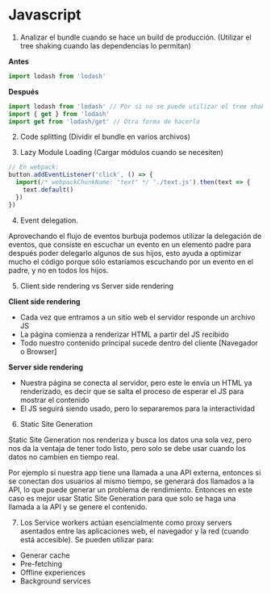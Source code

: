 # Javascript

1. Analizar el bundle cuando se hace un build de producción. (Utilizar el tree shaking cuando las dependencias lo permitan)

**Antes**
```js	
import lodash from 'lodash'
```

**Después**
```js
import lodash from 'lodash' // Por si no se puede utilizar el tree shaking
import { get } from 'lodash'
import get from 'lodash/get' // Otra forma de hacerlo
```

2. Code splitting (Dividir el bundle en varios archivos)

3. Lazy Module Loading (Cargar módulos cuando se necesiten)

```js	
// En webpack:
button.addEventListener('click', () => {
  import(/* webpackChunkName: "text" */ './text.js').then(text => {
    text.default()
  })
})
```

4. Event delegation.

Aprovechando el flujo de eventos burbuja podemos utilizar la delegación de eventos, que consiste en escuchar un evento en un elemento padre para después poder delegarlo algunos de sus hijos, esto ayuda a optimizar mucho el código porque sólo estaríamos escuchando por un evento en el padre, y no en todos los hijos.

5. Client side rendering vs Server side rendering

**Client side rendering**

* Cada vez que entramos a un sitio web el servidor responde un archivo JS
* La página comienza a renderizar HTML a partir del JS recibido
* Todo nuestro contenido principal sucede dentro del cliente [Navegador o Browser]

**Server side rendering**

* Nuestra página se conecta al servidor, pero este le envía un HTML ya renderizado, es decir que se salta el proceso de esperar el JS para mostrar el contenido
* El JS seguirá siendo usado, pero lo separaremos para la interactividad

6. Static Site Generation

Static Site Generation nos renderiza y busca los datos una sola vez, pero nos da la ventaja de tener todo listo, pero solo se debe usar cuando los datos no cambien en tiempo real.

Por ejemplo si nuestra app tiene una llamada a una API externa, entonces si se conectan dos usuarios al mismo tiempo, se generará dos llamados a la API, lo que puede generar un problema de rendimiento. Entonces en este caso es mejor usar Static Site Generation para que solo se haga una llamada a la API y se genere el contenido.

7. Los Service workers actúan esencialmente como proxy servers asentados entre las aplicaciones web, el navegador y la red (cuando está accesible). Se pueden utilizar para:

* Generar cache
* Pre-fetching
* Offline experiences
* Background services